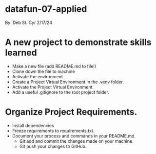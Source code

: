 # datafun-07-applied
By: Deb St. Cyr
2/17/24
# A new project to demonstrate skills learned
- Make a new file (add README.md to file!)
- Clone down the file to machine
- Activate the environment
- Create a Project Virtual Environment in the .venv folder.  
- Activate the Project Virtual Environment.  
- Add a useful .gitignore to the root project folder.

# Organize Project Requirements.
- Install dependencies  
- Freeze requirements to requirements.txt.  
- Document your process and commands in your README.md.
  - Git add and commit the changes made on your machine.
  - Git push your changes to GitHub.

